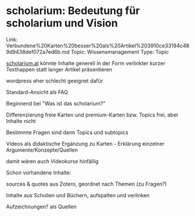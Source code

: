# scholarium: Bedeutung für scholarium und Vision

Link: Verbundene%20Karten%20besser%20als%20Artikel%203910ce33194c489d9438def072a7ed6b.md
Topic: Wissensmanagement
Type: Topic

[scholarium.at](http://scholarium.at) könnte Inhalte generell in der Form verlinkter kurzer Texthappen statt langer Artikel präsentieren

wordpress eher schlecht geeignet dafür

Standard-Ansicht als FAQ

Beginnend bei "Was ist das scholarium?"

Differenzierung freie Karten und premium-Karten bzw. Topics frei, aber Inhalte nicht

Bestimmte Fragen sind dann Topics und subtopics

Videos als didaktische Ergänzung zu Karten - Erklärung einzelner Argumente/Konzepte/Quellen

damit wären auch Videokurse hinfällig

Schon vorhandene Inhalte: 

sources & quotes aus Zotero, geordnet nach Themen (zu Fragen?)

Inhalte aus Scholien und Büchern, aufspalten und verlinken

Aufzeichnungen? als Quellen